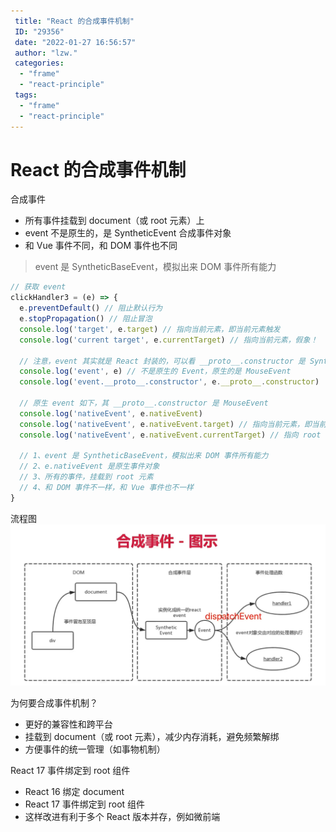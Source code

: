 ```yaml
---
 title: "React 的合成事件机制"
 ID: "29356"
 date: "2022-01-27 16:56:57"
 author: "lzw."
 categories: 
  - "frame"
  - "react-principle"
 tags: 
  - "frame"
  - "react-principle"
---
```


# React 的合成事件机制

合成事件

- 所有事件挂载到 document（或 root 元素）上
- event 不是原生的，是 SyntheticEvent 合成事件对象
- 和 Vue 事件不同，和 DOM 事件也不同

> event 是 SyntheticBaseEvent，模拟出来 DOM 事件所有能力

```js
// 获取 event
clickHandler3 = (e) => {
  e.preventDefault() // 阻止默认行为
  e.stopPropagation() // 阻止冒泡
  console.log('target', e.target) // 指向当前元素，即当前元素触发
  console.log('current target', e.currentTarget) // 指向当前元素，假象！

  // 注意，event 其实就是 React 封装的，可以看 __proto__.constructor 是 SyntheticBaseEvent 组合事件
  console.log('event', e) // 不是原生的 Event，原生的是 MouseEvent
  console.log('event.__proto__.constructor', e.__proto__.constructor)

  // 原生 event 如下，其 __proto__.constructor 是 MouseEvent
  console.log('nativeEvent', e.nativeEvent)
  console.log('nativeEvent', e.nativeEvent.target) // 指向当前元素，即当前元素触发
  console.log('nativeEvent', e.nativeEvent.currentTarget) // 指向 root 元素

  // 1、event 是 SyntheticBaseEvent，模拟出来 DOM 事件所有能力
  // 2、e.nativeEvent 是原生事件对象
  // 3、所有的事件，挂载到 root 元素
  // 4、和 DOM 事件不一样，和 Vue 事件也不一样
}
```

流程图
![react](./images/../../react-use/images/react-20220127170423.png)


为何要合成事件机制？

- 更好的兼容性和跨平台
- 挂载到 document（或 root 元素），减少内存消耗，避免频繁解绑
- 方便事件的统一管理（如事物机制）


React 17 事件绑定到 root 组件

- React 16 绑定 document
- React 17 事件绑定到 root 组件
- 这样改进有利于多个 React 版本并存，例如微前端
